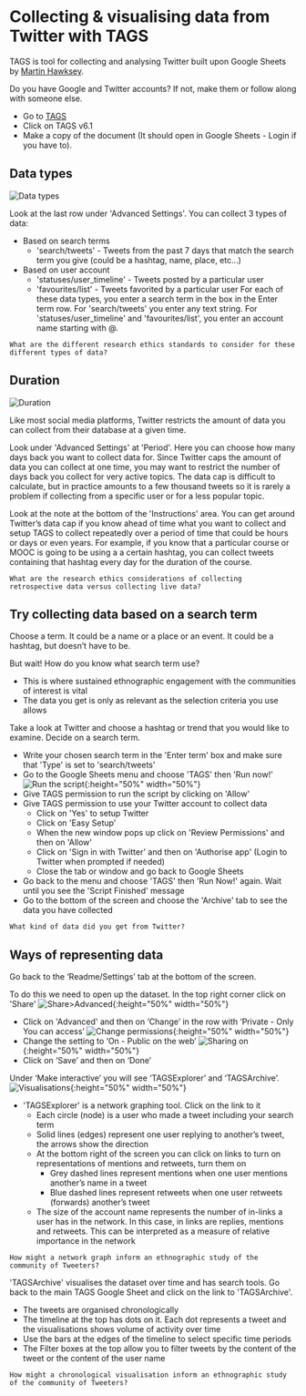 # Collecting & visualising data from Twitter with TAGS

TAGS is tool for collecting and analysing Twitter built upon Google Sheets by [Martin Hawksey](https://twitter.com/mhawksey).

Do you have Google and Twitter accounts? If not, make them or follow along with someone else.
- Go to [TAGS](https://tags.hawksey.info/get-tags/)
- Click on TAGS v6.1
- Make a copy of the document (It should open in Google Sheets - Login if you have to).

## Data types

![Data types](https://github.com/rocketboytom/TEfL/blob/master/data_types.png?raw=true)

Look at the last row under 'Advanced Settings'. You can collect 3 types of data:
- Based on search terms
  - 'search/tweets' - Tweets from the past 7 days that match the search term you give (could be a hashtag, name, place, etc…)
- Based on user account
  - 'statuses/user_timeline' - Tweets posted by a particular user
  - 'favourites/list' - Tweets favorited by a particular user
For each of these data types, you enter a search term in the box in the Enter term row. For 'search/tweets' you enter any text string. For 'statuses/user_timeline' and 'favourites/list', you enter an account name starting with @.

```What are the different research ethics standards to consider for these different types of data?```

## Duration

![Duration](https://github.com/rocketboytom/TEfL/blob/master/duration.png?raw=true)

Like most social media platforms, Twitter restricts the amount of data you can collect from their database at a given time.

Look under 'Advanced Settings' at 'Period'. Here you can choose how many days back you want to collect data for. Since Twitter caps the amount of data you can collect at one time, you may want to restrict the number of days back you collect for very active topics. The data cap is difficult to calculate, but in practice amounts to a few thousand tweets so it is rarely a problem if collecting from a specific user or for a less popular topic.

Look at the note at the bottom of the 'Instructions' area. You can get around Twitter’s data cap if you know ahead of time what you want to collect and setup TAGS to collect repeatedly over a period of time that could be hours or days or even years. For example, if you know that a particular course or MOOC is going to be using a a certain hashtag, you can collect tweets containing that hashtag every day for the duration of the course.

```What are the research ethics considerations of collecting retrospective data versus collecting live data?```

## Try collecting data based on a search term

Choose a term. It could be a name or a place or an event. It could be a hashtag, but doesn’t have to be.

But wait! How do you know what search term use?
- This is where sustained ethnographic engagement with the communities of interest is vital
- The data you get is only as relevant as the selection criteria you use allows

Take a look at Twitter and choose a hashtag or trend that you would like to examine. Decide on a search term.

- Write your chosen search term in the 'Enter term' box and make sure that 'Type' is set to 'search/tweets'
- Go to the Google Sheets menu and choose 'TAGS' then 'Run now!'
![Run the script](https://github.com/rocketboytom/TEfL/blob/master/run_now.png?raw=true){:height="50%" width="50%"}
- Give TAGS permission to run the script by clicking on 'Allow'
- Give TAGS permission to use your Twitter account to collect data
  - Click on 'Yes' to setup Twitter
  - Click on 'Easy Setup'
  - When the new window pops up click on 'Review Permissions' and then on 'Allow'
  - Click on 'Sign in with Twitter' and then on 'Authorise app' (Login to Twitter when prompted if needed)
  - Close the tab or window and go back to Google Sheets
- Go back to the menu and choose 'TAGS' then 'Run Now!' again. Wait until you see the 'Script Finished' message
- Go to the bottom of the screen and choose the 'Archive' tab to see the data you have collected

```What kind of data did you get from Twitter?```

## Ways of representing data
Go back to the ‘Readme/Settings’ tab at the bottom of the screen.

To do this we need to open up the dataset. In the top right corner click on 'Share'
![Share>Advanced](https://github.com/rocketboytom/TEfL/blob/master/sharing_advanced.png?raw=true){:height="50%" width="50%"}
- Click on 'Advanced' and then on ‘Change’ in the row with ‘Private - Only You can access’
![Change permissions](https://github.com/rocketboytom/TEfL/blob/master/change_permissions.png?raw=true){:height="50%" width="50%"}
- Change the setting to ‘On - Public on the web’
![Sharing on](https://github.com/rocketboytom/TEfL/blob/master/sharing_on.png?raw=true){:height="50%" width="50%"}
- Click on ‘Save’ and then on ‘Done’

Under ‘Make interactive’ you will see ‘TAGSExplorer’ and ‘TAGSArchive’.
![Visualisations](https://github.com/rocketboytom/TEfL/blob/master/Visualisations.png?raw=true){:height="50%" width="50%"}
- 'TAGSExplorer' is a network graphing tool. Click on the link to it
  - Each circle (node) is a user who made a tweet including your search term
  - Solid lines (edges) represent one user replying to another’s tweet, the arrows show the direction
  - At the bottom right of the screen you can click on links to turn on representations of mentions and retweets, turn them on
    - Grey dashed lines represent mentions when one user mentions another’s name in a tweet
    - Blue dashed lines represent retweets when one user retweets (forwards) another’s tweet
  - The size of the account name represents the number of in-links a user has in the network. In this case, in links are replies, mentions and retweets. This can be interpreted as a measure of relative importance in the network

```How might a network graph inform an ethnographic study of the community of Tweeters?```

'TAGSArchive' visualises the dataset over time and has search tools. Go back to the main TAGS Google Sheet and click on the link to 'TAGSArchive'.
- The tweets are organised chronologically
- The timeline at the top has dots on it. Each dot represents a tweet and the visualisations shows volume of activity over time
- Use the bars at the edges of the timeline to select specific time periods
- The Filter boxes at the top allow you to filter tweets by the content of the tweet or the content of the user name

```How might a chronological visualisation inform an ethnographic study of the community of Tweeters?```





